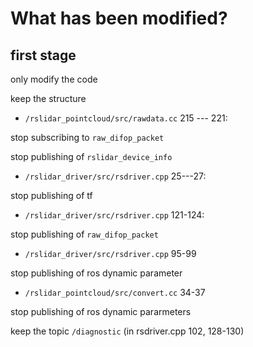 # What has been modified?

## first stage

only modify the code

keep the structure

-  `/rslidar_pointcloud/src/rawdata.cc` 215 --- 221: 

  stop subscribing to `raw_difop_packet` 

  stop publishing of `rslidar_device_info` 

-  `/rslidar_driver/src/rsdriver.cpp` 25---27: 

  stop publishing of tf

-  `/rslidar_driver/src/rsdriver.cpp` 121-124: 

  stop publishing of `raw_difop_packet` 

-  `/rslidar_driver/src/rsdriver.cpp` 95-99

  stop publishing of ros dynamic parameter

-  `/rslidar_pointcloud/src/convert.cc` 34-37

  stop publishing of ros dynamic pararmeters

keep the topic `/diagnostic` (in rsdriver.cpp 102, 128-130)